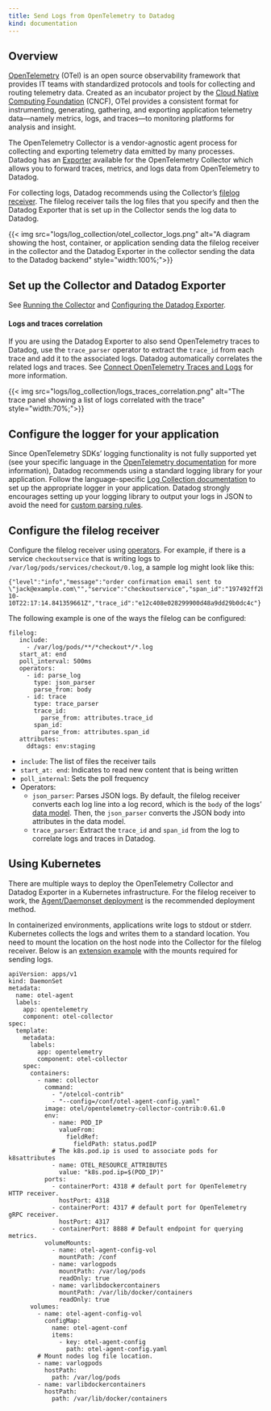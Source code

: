 ```yaml
---
title: Send Logs from OpenTelemetry to Datadog
kind: documentation
---
```


## Overview

[OpenTelemetry][1] (OTel) is an open source observability framework that provides IT teams with standardized protocols and tools for collecting and routing telemetry data. Created as an incubator project by the [Cloud Native Computing Foundation][2] (CNCF), OTel provides a consistent format for instrumenting, generating, gathering, and exporting application telemetry data—namely metrics, logs, and traces—to monitoring platforms for analysis and insight.

The OpenTelemetry Collector is a vendor-agnostic agent process for collecting and exporting telemetry data emitted by many processes. Datadog has an [Exporter][3] available for the OpenTelemetry Collector which allows you to forward traces, metrics, and logs data from OpenTelemetry to Datadog. 

For collecting logs, Datadog recommends using the Collector’s [filelog receiver][4]. The filelog receiver tails the log files that you specify and then the Datadog Exporter that is set up in the Collector sends the log data to Datadog. 

{{< img src="logs/log_collection/otel_collector_logs.png" alt="A diagram showing the host, container, or application sending data the filelog receiver in the collector and the Datadog Exporter in the collector sending the data to the Datadog backend" style="width:100%;">}}

## Set up the Collector and Datadog Exporter

See [Running the Collector][5] and [Configuring the Datadog Exporter][6].

#### Logs and traces correlation

If you are using the Datadog Exporter to also send OpenTelemetry traces to Datadog, use the `trace_parser` operator to extract the `trace_id` from each trace and add it to the associated logs. Datadog automatically correlates the related logs and traces. See [Connect OpenTelemetry Traces and Logs][7] for more information.

{{< img src="logs/log_collection/logs_traces_correlation.png" alt="The trace panel showing a list of logs correlated with the trace" style="width:70%;">}}

## Configure the logger for your application

Since OpenTelemetry SDKs’ logging functionality is not fully supported yet (see your specific language in the [OpenTelemetry documentation][8] for more information), Datadog recommends using a standard logging library for your application. Follow the language-specific [Log Collection documentation][9] to set up the appropriate logger in your application. Datadog strongly encourages setting up your logging library to output your logs in JSON to avoid the need for [custom parsing rules][10]. 

## Configure the filelog receiver

Configure the filelog receiver using [operators][11]. For example, if there is a service `checkoutservice` that is writing logs to `/var/log/pods/services/checkout/0.log`, a sample log might look like this:

```
{"level":"info","message":"order confirmation email sent to \"jack@example.com\"","service":"checkoutservice","span_id":"197492ff2b4e1c65","timestamp":"2022-10-10T22:17:14.841359661Z","trace_id":"e12c408e028299900d48a9dd29b0dc4c"}
```

The following example is one of the ways the filelog can be configured:

```
filelog:
   include:
     - /var/log/pods/**/*checkout*/*.log
   start_at: end
   poll_interval: 500ms
   operators:
     - id: parse_log
       type: json_parser
       parse_from: body
     - id: trace
       type: trace_parser
       trace_id:
         parse_from: attributes.trace_id
       span_id:
         parse_from: attributes.span_id
   attributes:
     ddtags: env:staging
```

- `include`: The list of files the receiver tails 
- `start_at: end`: Indicates to read new content that is being written 
- `poll_internal`: Sets the poll frequency 
- Operators:
    - `json_parser`: Parses JSON logs. By default, the filelog receiver converts each log line into a log record, which is the `body` of the logs’ [data model][12]. Then, the `json_parser` converts the JSON body into attributes in the data model.
    - `trace_parser`: Extract the `trace_id` and `span_id` from the log to correlate logs and traces in Datadog. 

## Using Kubernetes

There are multiple ways to deploy the OpenTelemetry Collector and Datadog Exporter in a Kubernetes infrastructure. For the filelog receiver to work, the [Agent/Daemonset deployment][13] is the recommended deployment method.

In containerized environments, applications write logs to stdout or stderr. Kubernetes collects the logs and writes them to a standard location. You need to mount the location on the host node into the Collector for the filelog receiver. Below is an [extension example][14] with the mounts required for sending logs. 

```
apiVersion: apps/v1
kind: DaemonSet
metadata:
  name: otel-agent
  labels:
    app: opentelemetry
    component: otel-collector
spec:
  template:
    metadata:
      labels:
        app: opentelemetry
        component: otel-collector
    spec:
      containers:
        - name: collector
          command:
            - "/otelcol-contrib"
            - "--config=/conf/otel-agent-config.yaml"
          image: otel/opentelemetry-collector-contrib:0.61.0
          env:
            - name: POD_IP
              valueFrom:
                fieldRef:
                  fieldPath: status.podIP
            # The k8s.pod.ip is used to associate pods for k8sattributes
            - name: OTEL_RESOURCE_ATTRIBUTES
              value: "k8s.pod.ip=$(POD_IP)"
          ports:
            - containerPort: 4318 # default port for OpenTelemetry HTTP receiver.
              hostPort: 4318
            - containerPort: 4317 # default port for OpenTelemetry gRPC receiver.
              hostPort: 4317
            - containerPort: 8888 # Default endpoint for querying metrics.
          volumeMounts:
            - name: otel-agent-config-vol
              mountPath: /conf
            - name: varlogpods
              mountPath: /var/log/pods
              readOnly: true
            - name: varlibdockercontainers
              mountPath: /var/lib/docker/containers
              readOnly: true
      volumes:
        - name: otel-agent-config-vol
          configMap:
            name: otel-agent-conf
            items:
              - key: otel-agent-config
                path: otel-agent-config.yaml
        # Mount nodes log file location.
        - name: varlogpods
          hostPath:
            path: /var/log/pods
        - name: varlibdockercontainers
          hostPath:
            path: /var/lib/docker/containers
```

[1]: https://opentelemetry.io/
[2]: https://www.cncf.io/
[3]: https://github.com/open-telemetry/opentelemetry-collector-contrib/tree/main/exporter/datadogexporter
[4]: https://opentelemetry.io/docs/reference/specification/logs/overview/#third-party-application-logs
[5]: https://docs.datadoghq.com/tracing/trace_collection/open_standards/otel_collector_datadog_exporter/#running-the-collector
[6]: https://docs.datadoghq.com/tracing/trace_collection/open_standards/otel_collector_datadog_exporter/#configuring-the-datadog-exporter
[7]: https://docs.datadoghq.com/tracing/other_telemetry/connect_logs_and_traces/opentelemetry/?tab=python
[8]: https://opentelemetry.io/docs/instrumentation/
[9]: https://docs.datadoghq.com/logs/log_collection/?tab=host
[10]: /logs/log_configuration/parsing/
[11]: https://github.com/open-telemetry/opentelemetry-collector-contrib/tree/main/pkg/stanza/docs/operators
[12]: https://opentelemetry.io/docs/reference/specification/logs/data-model/
[13]: https://opentelemetry.io/docs/collector/deployment/#agent
[14]: https://github.com/open-telemetry/opentelemetry-collector-contrib/blob/main/exporter/datadogexporter/examples/k8s-chart/daemonset.yaml
